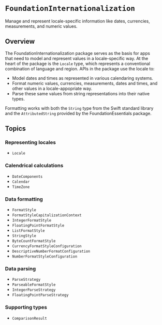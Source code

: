 # ``FoundationInternationalization``

Manage and represent locale-specific information like dates, currencies, measurements, and numeric values.

## Overview

The FoundationInternationalization package serves as the basis for apps that need to model and represent values in a locale-specific way. At the heart of the package is the ``Locale`` type, which represents a conventional combination of language and region. APIs in the package use the locale to:

* Model dates and times as represented in various calendaring systems.
* Format numeric values, currencies, measurements, dates and times, and other values in a locale-appopriate way.
* Parse these same values from string representations into their native types.

Formatting works with both the `String` type from the Swift standard library and the `AttributedString` provided by the FoundationEssentials package.

## Topics

### Representing locales

- ``Locale``

### Calendrical calculations

- ``DateComponents``
- ``Calendar``
- ``TimeZone``

### Data formatting

- ``FormatStyle``
- ``FormatStyleCapitalizationContext``
- ``IntegerFormatStyle``
- ``FloatingPointFormatStyle``
- ``ListFormatStyle``
- ``StringStyle``
- ``ByteCountFormatStyle``
- ``CurrencyFormatStyleConfiguration``
- ``DescriptiveNumberFormatConfiguration``
- ``NumberFormatStyleConfiguration``


### Data parsing

- ``ParseStrategy``
- ``ParseableFormatStyle``
- ``IntegerParseStrategy``
- ``FloatingPointParseStrategy``

### Supporting types

- ``ComparisonResult``
